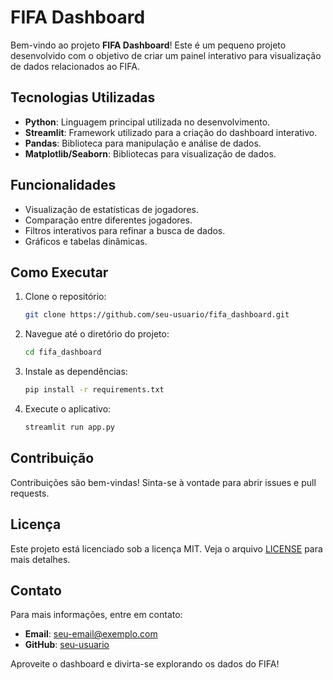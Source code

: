 # FIFA Dashboard

Bem-vindo ao projeto **FIFA Dashboard**! Este é um pequeno projeto desenvolvido com o objetivo de criar um painel interativo para visualização de dados relacionados ao FIFA.

## Tecnologias Utilizadas

- **Python**: Linguagem principal utilizada no desenvolvimento.
- **Streamlit**: Framework utilizado para a criação do dashboard interativo.
- **Pandas**: Biblioteca para manipulação e análise de dados.
- **Matplotlib/Seaborn**: Bibliotecas para visualização de dados.

## Funcionalidades

- Visualização de estatísticas de jogadores.
- Comparação entre diferentes jogadores.
- Filtros interativos para refinar a busca de dados.
- Gráficos e tabelas dinâmicas.

## Como Executar

1. Clone o repositório:
    ```bash
    git clone https://github.com/seu-usuario/fifa_dashboard.git
    ```
2. Navegue até o diretório do projeto:
    ```bash
    cd fifa_dashboard
    ```
3. Instale as dependências:
    ```bash
    pip install -r requirements.txt
    ```
4. Execute o aplicativo:
    ```bash
    streamlit run app.py
    ```

## Contribuição

Contribuições são bem-vindas! Sinta-se à vontade para abrir issues e pull requests.

## Licença

Este projeto está licenciado sob a licença MIT. Veja o arquivo [LICENSE](LICENSE) para mais detalhes.

## Contato

Para mais informações, entre em contato:
- **Email**: seu-email@exemplo.com
- **GitHub**: [seu-usuario](https://github.com/seu-usuario)

Aproveite o dashboard e divirta-se explorando os dados do FIFA!
